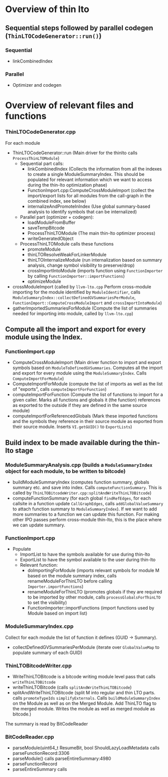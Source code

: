 # Overview of thin lto

## Sequential steps followed by parallel codegen (`ThinLTOCodeGenerator::run()`)

### Sequential
  - linkCombinedIndex

### Parallel
  - Optimizer and codegen


# Overview of relevant files and functions

### ThinLTOCodeGenerator.cpp
For each module
  - ThinLTOCodeGenerator::run (Main driver for the thinlto calls `ProcessThinLTOModule`)
    - Sequential part calls:
      - linkCombinedIndex (Collects the information from all the indexes to create a single ModuleSummaryIndex. This should be populated for relevant information which we want to access during the thin-lto optimization phase) 
      - FunctionImport.cpp:ComputeCrossModuleImport (collect the import/export lists for all modules from the call-graph in the combined index, see below)
      - internalizeAndPromoteInIndex (Use global summary-based analysis to identify symbols that can be internalized)
    - Parallel part (optimizer + codegen):
      - loadModuleFromBuffer
      - saveTempBitcode
      - ProcessThinLTOModule (The main thin-lto optimizer process)
      - writeGeneratedObject
    - ProcessThinLTOModule calls these functions
      - promoteModule
      - thinLTOResolveWeakForLinkerModule
      - thinLTOInternalizeModule (run internalization based on summary analysis, change symbol visibility to preserve/drop)
      - crossImportIntoModule (imports function using `FunctionImporter` by calling `FunctionImporter::importFunctions`)
      - optimizeModule
  - crossModuleImport (called by `llvm-lto.cpp` Perform cross-module importing for the module identified by `ModuleIdentifier`, calls `ModuleSummaryIndex::collectDefinedGVSummariesPerModule`, `FunctionImport::ComputeCrossModuleImport` and `crossImportIntoModule`)
  - gatherImportedSummariesForModule (Compute the list of summaries needed for importing into module, called by `llvm-lto.cpp`)

## Compute all the import and export for every module using the Index.
### FunctionImport.cpp
  - ComputeCrossModuleImport (Main driver function to import and export symbols based on `ModuleToDefinedGVSummaries`. Computes all the import and export for every module using the `ModuleSummaryIndex`. Calls `ComputeImportForModule`)
  - ComputeImportForModule (compute the list of imports as well as the list of "exports", calls `computeImportForFunction`)
  - computeImportForFunction (Compute the list of functions to import for a given caller. Marks all functions and globals it (the function) references as exported
to the outside if they are defined in the same source module)
  - computeImportForReferencedGlobals (Mark these imported functions and the symbols they reference in their source module as
exported from their source module. Inserts `VI.getGUID()` to `ExportLists`)

## Build index to be made available during the thin-lto stage
### ModuleSummaryAnalysis.cpp (builds a `ModuleSummaryIndex` object for each module, to be written to bitcode)
  - buildModuleSummaryIndex (computes function summary, globals summary etc. and save into index. Calls `computeFunctionSummary`. This is called by `ThinLTOBitcodeWriter.cpp:splitAndWriteThinLTOBitcode`)
  - computeFunctionSummary (for each global `findRefEdges`, for each callsite in a function update `CallGraphEdges`, calls `addGlobalValueSummary` to attach function summary to `ModuleSummaryIndex`). If we want to add more summaries to a function we can update this function. For making other IPO passes perform cross-module thin-lto, this is the place where we can update summary.

### FunctionImport.cpp
  - Populate
    - ImportList to have the symbols available for use during thin-lto
    - ExportList to have the symbol available to the user during thin-lto
    - Relevant function:
      - doImportingForModule (imports relevant symbols for module M based on the module summary index, calls  renameModuleForThinLTO before calling `Importer.importFunctions`)
      - renameModuleForThinLTO (promotes globals if they are required to be imported by other module, calls `processGlobalsForThinLTO` to set the visibility)
      - FunctionImporter::importFunctions (import functions used by Module based on import list)


### ModuleSummaryIndex.cpp
Collect for each module the list of function it defines (GUID -> Summary).
  - collectDefinedGVSummariesPerModule (iterate over `GlobalValueMap` to populate summary of each GUID)


### ThinLTOBitcodeWriter.cpp
  - WriteThinLTOBitcode is a bitcode writing module level pass that calls `writeThinLTOBitcode`
  - writeThinLTOBitcode (calls `splitAndWriteThinLTOBitcode`)
  - splitAndWriteThinLTOBitcode (split M into regular and thin LTO parts. calls `promoteTypeIds` `simplifyExternals`. Calls `buildModuleSummaryIndex` on the Module as well as on the Merged Module. Add ThinLTO flag to the merged module. Writes the module as well as merged module as bitcode.)


The summary is read by BitCodeReader
### BitCodeReader.cpp
  - parseModule(uint64_t ResumeBit, bool ShouldLazyLoadMetadata calls parseFunctionRecord:3306
  - parseModule() calls parseEntireSummary:4980
  - parseFunctionRecord
  - parseEntireSummary calls
